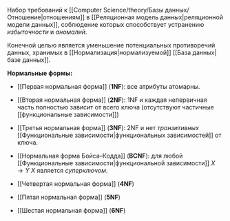 Набор требований к [[Computer Science/theory/Базы данных/Отношение|отношениям]] в [[Реляционная модель данных|реляционной модели данных]], соблюдение которых способствует устранению *избыточности* и *аномалий*.

Конечной целью является уменьшение потенциальных противоречий данных, хранимых в [[Нормализация|нормализуемой]] [[База данных|базе данных]].

**Нормальные формы:**

- [[Первая нормальная форма]] (**1NF**): все атрибуты атомарны.
    
- [[Вторая нормальная форма]] (**2NF**): 1NF и каждая непервичная часть полностью зависит от всего ключа (отсутствуют частичные [[функциональные зависимости]])
    
- [[Третья нормальная форма]] (**3NF**): 2NF и нет *транзитивных* [[Функциональные зависимости|функциональных зависимостей]] от ключа.
    
- [[Нормальная форма Бойса–Кодда]] (**BCNF**): для любой [[Функциональные зависимости|функциональной зависимости]] $X \rightarrow Y$ $X$ является *суперключом*.
	
- [[Четвертая нормальная форма]] (**4NF**)
	
- [[Пятая нормальная форма]] (**5NF**)
	
- [[Шестая нормальная форма]] (**6NF**)
	
